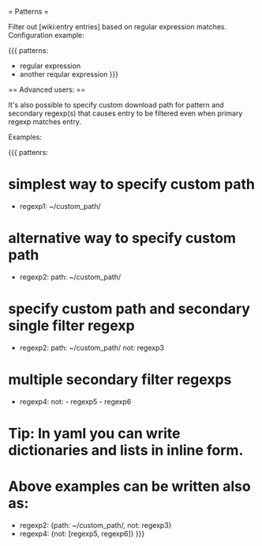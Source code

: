 = Patterns =

Filter out [wiki:entry entries] based on regular expression matches.
Configuration example:

{{{
patterns:
  - regular expression
  - another reqular expression
}}}

== Advanced users: ==

It's also possible to specify custom download path for
pattern and secondary regexp(s) that causes entry to be
filtered even when primary regexp matches entry.

Examples:

{{{
pattenrs:
  # simplest way to specify custom path
  - regexp1: ~/custom_path/

  # alternative way to specify custom path
  - regexp2:
      path: ~/custom_path/

  # specify custom path and secondary single filter regexp
  - regexp2:
      path: ~/custom_path/
      not: regexp3

  # multiple secondary filter regexps
  - regexp4:
      not:
        - regexp5
        - regexp6

  # Tip: In yaml you can write dictionaries and lists in inline form.
  # Above examples can be written also as:
  - regexp2: {path: ~/custom_path/, not: regexp3}
  - regexp4: {not: [regexp5, regexp6]}
}}}